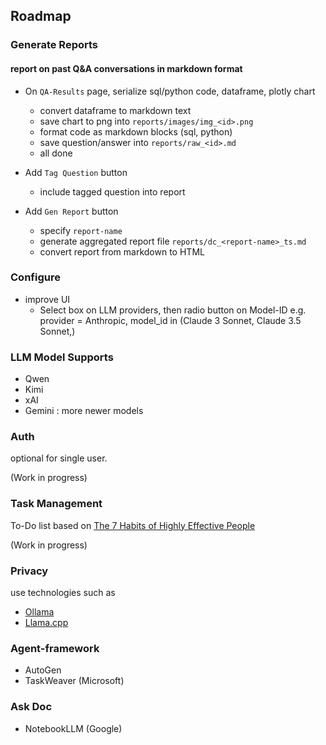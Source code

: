 
## Roadmap

### Generate Reports

#### report on past Q&A conversations in markdown format

- On `QA-Results` page, serialize sql/python code, dataframe, plotly chart
    - convert dataframe to markdown text
    - save chart to png into `reports/images/img_<id>.png`
    - format code as markdown blocks (sql, python)
    - save question/answer into `reports/raw_<id>.md`
    - all done 

- Add `Tag Question` button
    - include tagged question into report

- Add `Gen Report` button
    - specify `report-name`
    - generate aggregated report file `reports/dc_<report-name>_ts.md`
    - convert report from markdown to HTML

### Configure
- improve UI 
    - Select box on LLM providers, then radio button on Model-ID
      e.g. provider = Anthropic, model_id in (Claude 3 Sonnet, Claude 3.5 Sonnet,)

### LLM Model Supports
- Qwen
- Kimi
- xAI
- Gemini : more newer models

### Auth

optional for single user.

(Work in progress)

### Task Management

To-Do list based on [The 7 Habits of Highly Effective People](https://www.wikiwand.com/en/articles/The_7_Habits_of_Highly_Effective_People)

(Work in progress)

### Privacy

use technologies such as
- [Ollama](https://ollama.com/)
- [Llama.cpp](https://www.wikiwand.com/en/articles/Llama.cpp)

### Agent-framework

- AutoGen
- TaskWeaver (Microsoft)

### Ask Doc

- NotebookLLM (Google)




